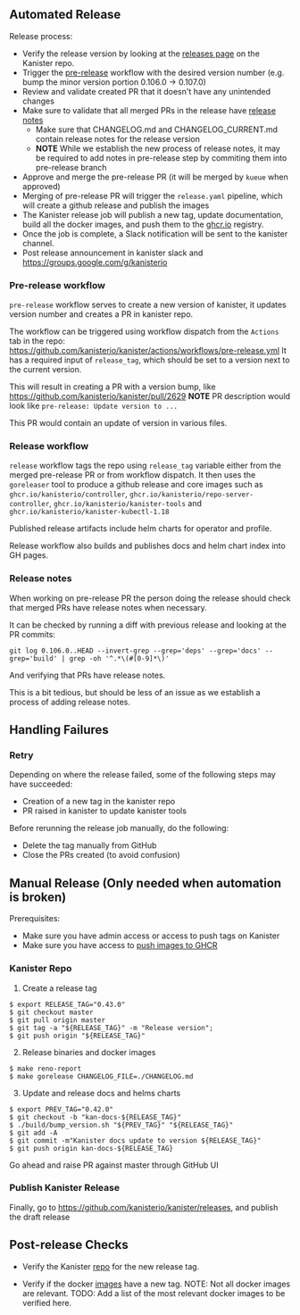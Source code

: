 ## Automated Release

Release process:

- Verify the release version by looking at the [releases page](https://github.com/kanisterio/kanister/releases) on the Kanister repo.
- Trigger the [pre-release](#pre-release-workflow) workflow with the desired version number (e.g. bump the minor version portion 0.106.0 -> 0.107.0)
- Review and validate created PR that it doesn't have any unintended changes
- Make sure to validate that all merged PRs in the release have [release notes](#release-notes)
	- Make sure that CHANGELOG.md and CHANGELOG_CURRENT.md contain release notes for the release version
	- **NOTE** While we establish the new process of release notes, it may be required to add notes in pre-release step by commiting them into pre-release branch
- Approve and merge the pre-release PR (it will be merged by `kueue` when approved)
- Merging of pre-release PR will trigger the `release.yaml` pipeline, which will create a github release and publish the images 
- The Kanister release job will publish a new tag, update documentation, build all the docker images, and push them to the [ghcr.io](https://github.com/orgs/kanisterio/packages) registry.
- Once the job is complete, a Slack notification will be sent to the kanister channel.
- Post release announcement in kanister slack and https://groups.google.com/g/kanisterio 

### Pre-release workflow

`pre-release` workflow serves to create a new version of kanister, it updates version number and creates a PR in kanister repo.

The workflow can be triggered using workflow dispatch from the `Actions` tab in the repo: https://github.com/kanisterio/kanister/actions/workflows/pre-release.yml
It has a required input of `release_tag`, which should be set to a version next to the current version.

This will result in creating a PR with a version bump, like https://github.com/kanisterio/kanister/pull/2629
**NOTE** PR description would look like `pre-release: Update version to ...`

This PR would contain an update of version in various files.

### Release workflow

`release` workflow tags the repo using `release_tag` variable either from the merged pre-release PR or from workflow dispatch.
It then uses the `goreleaser` tool to produce a github release and core images such as `ghcr.io/kanisterio/controller`, `ghcr.io/kanisterio/repo-server-controller`, `ghcr.io/kanisterio/kanister-tools` and `ghcr.io/kanisterio/kanister-kubectl-1.18`

Published release artifacts include helm charts for operator and profile.

Release workflow also builds and publishes docs and helm chart index into GH pages.

### Release notes

When working on pre-release PR the person doing the release should check that merged PRs have release notes when necessary.

It can be checked by running a diff with previous release and looking at the PR commits:

```
git log 0.106.0..HEAD --invert-grep --grep='deps' --grep='docs' --grep='build' | grep -oh '^.*\(#[0-9]*\)'
```

And verifying that PRs have release notes.

This is a bit tedious, but should be less of an issue as we establish a process of adding release notes.


## Handling Failures

### Retry

Depending on where the release failed, some of the following steps may have succeeded:

- Creation of a new tag in the kanister repo
- PR raised in kanister to update kanister tools

Before rerunning the release job manually, do the following:

- Delete the tag manually from GitHub
- Close the PRs created (to avoid confusion)

## Manual Release (Only needed when automation is broken)

Prerequisites:

- Make sure you have admin access or access to push tags on Kanister
- Make sure you have access to [push images to GHCR](https://docs.github.com/en/packages/working-with-a-github-packages-registry/working-with-the-container-registry) 

### Kanister Repo

1. Create a release tag

```
$ export RELEASE_TAG="0.43.0"
$ git checkout master
$ git pull origin master
$ git tag -a "${RELEASE_TAG}" -m "Release version";
$ git push origin "${RELEASE_TAG}"
```

2. Release binaries and docker images

```
$ make reno-report
$ make gorelease CHANGELOG_FILE=./CHANGELOG.md
```

3. Update and release docs and helms charts

```
$ export PREV_TAG="0.42.0"
$ git checkout -b "kan-docs-${RELEASE_TAG}"
$ ./build/bump_version.sh "${PREV_TAG}" "${RELEASE_TAG}"
$ git add -A
$ git commit -m"Kanister docs update to version ${RELEASE_TAG}"
$ git push origin kan-docs-${RELEASE_TAG}

```

Go ahead and raise PR against master through GitHub UI

### Publish Kanister Release

Finally, go to https://github.com/kanisterio/kanister/releases, and publish the draft release

## Post-release Checks

- Verify the Kanister [repo](https://github.com/kanisterio/kanister/releases) for the new release tag.

- Verify if the docker [images](https://github.com/orgs/kanisterio/packages?repo_name=kanister) have a new tag. NOTE: Not all docker images are relevant.
	TODO: Add a list of the most relevant docker images to be verified here.

